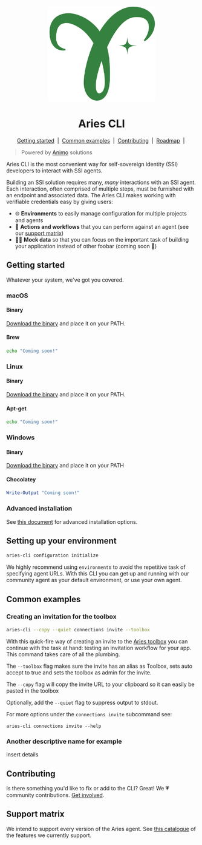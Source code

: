 <p align="center">
  <br />
  <img
    alt="Aries CLI logo"
    src="https://raw.githubusercontent.com/hyperledger/aries-framework-javascript/aa31131825e3331dc93694bc58414d955dcb1129/images/aries-logo.png"
    height="250px"
  />
</p>
<h1 align="center"><b>Aries CLI</b></h1>
<p align="center">
  <a href="#getting-started">Getting started</a> &nbsp;|&nbsp;
  <a href="#common-examples">Common examples</a> &nbsp;|&nbsp;
   <a href="#contributing">Contributing</a> &nbsp;|&nbsp;
    <a href="#roadmap">Roadmap</a> &nbsp;|&nbsp;
</p>


> Powered by [Animo](https://animo.id) solutions

<!-- Add badges? -->

Aries CLI is the most convenient way for self-sovereign identity (SSI) developers to interact with SSI agents.

Building an SSI solution requires many, _many_ interactions with an SSI agent. Each interaction, often comprised of multiple steps, must be furnished with an endpoint and associated data. The Aries CLI makes working with verifiable credentials easy by giving users:

* 🌐 **Environments** to easily manage configuration for multiple projects and agents
* 🌟 **Actions and workflows** that you can perform against an agent (see our [support matrix](./docs/support_matrix.md))
* 💅🏻 **Mock data** so that you can focus on the important task of building your application instead of other foobar (coming soon 🚧)

## Getting started

Whatever your system, we've got you covered. 
### macOS
#### Binary
[Download the binary](https://github.com/animo/aries-cli/releases) and place it on your PATH.

#### Brew
```sh
echo "Coming soon!"
```

### Linux
#### Binary
[Download the binary](https://github.com/animo/aries-cli/releases) and place it on your PATH.

#### Apt-get
```sh
echo "Coming soon!"
```

### Windows

#### Binary
[Download the binary](https://github.com/animo/aries-cli/releases) and place it on your PATH

#### Chocolatey

```powershell
Write-Output "Coming soon!"
```

### Advanced installation

See [this document](./docs/advanced_installation.md) for advanced installation options.

## Setting up your environment

```sh
aries-cli configuration initialize
```

We highly recommend using `environment`s to avoid the repetitive task of
specifying agent URLs. With this CLI you can get up and running with our
community agent as your default environment, or use your own agent.

## Common examples

### Creating an invitation for the toolbox

```sh
aries-cli --copy --quiet connections invite --toolbox
```

With this quick-fire way of creating an invite to the [Aries toolbox](https://github.com/hyperledger/aries-toolbox) you can continue
with the task at hand: testing an invitation workflow for your app. This
command takes care of all the plumbing.

The `--toolbox` flag makes sure the invite has an alias as Toolbox, sets auto accept to true and sets the toolbox as admin for the invite.

The `--copy` flag will copy the invite URL to your clipboard so it can easily be pasted in the toolbox

Optionally, add the `--quiet` flag to suppress output to stdout.

For more options under the `connections invite` subcommand see:

```
aries-cli connections invite --help
```

### Another descriptive name for example

insert details

## Contributing

Is there something you'd like to fix or add to the CLI? Great! We 💗 community
contributions. [Get involved](./docs/contributing.md).

## Support matrix

We intend to support every version of the Aries agent. See [this catalogue](./docs/support_matrix.md) of the features we currently support.
